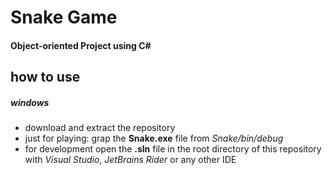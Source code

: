 # Snake Game
#### Object-oriented Project using C#

## how to use
##### windows
* download and extract the repository
* just for playing: grap the **Snake.exe** file from *Snake/bin/debug*
* for development open the **.sln** file in the root directory of this repository with *Visual Studio*, *JetBrains Rider* or any other IDE

